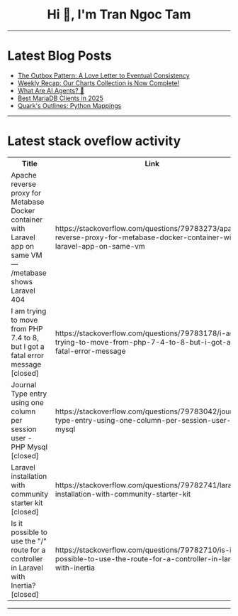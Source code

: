 <h1 align="center">Hi 👋, I'm Tran Ngoc Tam</h1>

---

# Latest Blog Posts 
<!-- BLOG-POST-LIST:START -->
- [The Outbox Pattern: A Love Letter to Eventual Consistency](https://dev.to/igornosatov_15/the-outbox-pattern-a-love-letter-to-eventual-consistency-3ch3)
- [Weekly Recap: Our Charts Collection is Now Complete!](https://dev.to/ngmaterialdev/weekly-recap-our-charts-collection-is-now-complete-4dd8)
- [What Are AI Agents? 🤖](https://dev.to/utopiality/what-are-ai-agents-1igd)
- [Best MariaDB Clients in 2025](https://dev.to/dbvismarketing/best-mariadb-clients-in-2025-41fl)
- [Quark&#39;s Outlines: Python Mappings](https://dev.to/mike-vincent/quarks-outlines-python-mappings-oe0)
<!-- BLOG-POST-LIST:END -->

---

# Latest stack oveflow activity
<table>
  <tr><th>Title</th><th>Link</th></tr>
  <!-- STACKOVERFLOW:START --><tr><td>Apache reverse proxy for Metabase Docker container with Laravel app on same VM — /metabase shows Laravel 404</td><td>https://stackoverflow.com/questions/79783273/apache-reverse-proxy-for-metabase-docker-container-with-laravel-app-on-same-vm</td></tr><tr><td>I am trying to move from PHP 7.4 to 8, but I got a fatal error message [closed]</td><td>https://stackoverflow.com/questions/79783178/i-am-trying-to-move-from-php-7-4-to-8-but-i-got-a-fatal-error-message</td></tr><tr><td>Journal Type entry using one column per session user - PHP Mysql [closed]</td><td>https://stackoverflow.com/questions/79783042/journal-type-entry-using-one-column-per-session-user-php-mysql</td></tr><tr><td>Laravel installation with community starter kit [closed]</td><td>https://stackoverflow.com/questions/79782741/laravel-installation-with-community-starter-kit</td></tr><tr><td>Is it possible to use the &quot;/&quot; route for a controller in Laravel with Inertia? [closed]</td><td>https://stackoverflow.com/questions/79782710/is-it-possible-to-use-the-route-for-a-controller-in-laravel-with-inertia</td></tr><!-- STACKOVERFLOW:END -->
</table>

---


